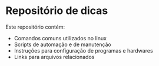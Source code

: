# Repositório de dicas

Este repositório contém:

* Comandos comuns utilizados no linux
* Scripts de automação e de manutenção
* Instruções para configuração de programas e hardwares
* Links para arquivos relacionados
